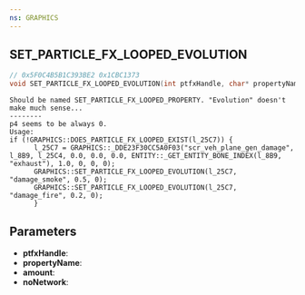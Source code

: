 ```yaml
---
ns: GRAPHICS
---
```

## SET_PARTICLE_FX_LOOPED_EVOLUTION

```c
// 0x5F0C4B5B1C393BE2 0x1CBC1373
void SET_PARTICLE_FX_LOOPED_EVOLUTION(int ptfxHandle, char* propertyName, float amount, BOOL noNetwork);
```

```
Should be named SET_PARTICLE_FX_LOOPED_PROPERTY. "Evolution" doesn't make much sense...  
--------  
p4 seems to be always 0.  
Usage:  
if (!GRAPHICS::DOES_PARTICLE_FX_LOOPED_EXIST(l_25C7)) {  
      l_25C7 = GRAPHICS::_DDE23F30CC5A0F03("scr_veh_plane_gen_damage", l_8B9, l_25C4, 0.0, 0.0, 0.0, ENTITY::_GET_ENTITY_BONE_INDEX(l_8B9, "exhaust"), 1.0, 0, 0, 0);  
      GRAPHICS::SET_PARTICLE_FX_LOOPED_EVOLUTION(l_25C7, "damage_smoke", 0.5, 0);  
      GRAPHICS::SET_PARTICLE_FX_LOOPED_EVOLUTION(l_25C7, "damage_fire", 0.2, 0);  
      }  
```

## Parameters
* **ptfxHandle**: 
* **propertyName**: 
* **amount**: 
* **noNetwork**: 

